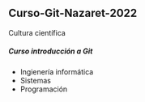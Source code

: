 ## Curso-Git-Nazaret-2022
Cultura científica
##### Curso introducción a Git
- Ingienería informática
- Sistemas
- Programación
